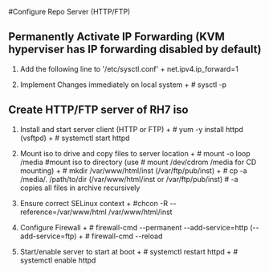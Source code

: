 #Configure Repo Server (HTTP/FTP)
## Permanently Activate IP Forwarding (KVM hyperviser has IP forwarding disabled by default)

  1. Add the following line to '/etc/sysctl.conf'
    + net.ipv4.ip_forward=1
  
  2. Implement Changes immediately on local system
    + # sysctl -p


## Create HTTP/FTP server of RH7 iso
  
  1. Install and start server client (HTTP or FTP)
    + # yum -y install httpd (vsftpd)
    + # systemctl start httpd

  2. Mount iso to drive and copy files to server location
    + # mount -o loop <path-to-iso> /media        #mount iso to directory (use # mount /dev/cdrom /media for CD mounting)
    + # mkdir /var/www/html/inst (/var/ftp/pub/inst)
    + # cp -a /media/. /path/to/dir (/var/www/html/inst or /var/ftp/pub/inst)         # -a copies all files in archive recursively 

  3. Ensure correct SELinux context
    + #chcon -R --reference=/var/www/html /var/www/html/inst

  4. Configure Firewall
    + # firewall-cmd --permanent --add-service=http (--add-service=ftp)
    + # firewall-cmd --reload

  5. Start/enable server to start at boot
    + # systemctl restart httpd
    + # systemctl enable httpd
